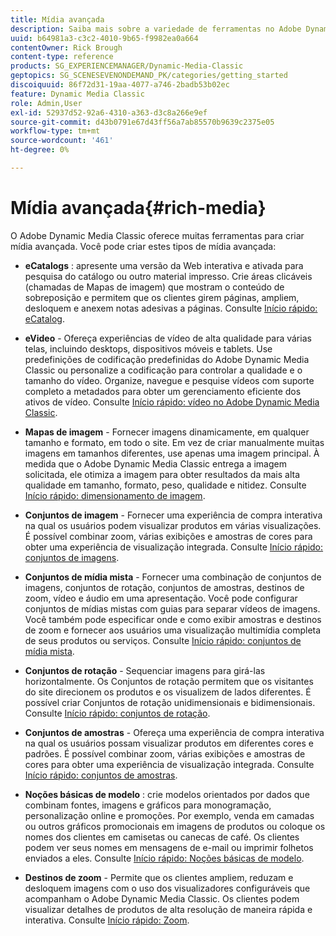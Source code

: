 ```yaml
---
title: Mídia avançada
description: Saiba mais sobre a variedade de ferramentas no Adobe Dynamic Media Classic que podem ajudá-lo a criar mídia avançada.
uuid: b64981a3-c3c2-4010-9b65-f9982ea0a664
contentOwner: Rick Brough
content-type: reference
products: SG_EXPERIENCEMANAGER/Dynamic-Media-Classic
geptopics: SG_SCENESEVENONDEMAND_PK/categories/getting_started
discoiquuid: 86f72d31-19aa-4077-a746-2badb53b02ec
feature: Dynamic Media Classic
role: Admin,User
exl-id: 52937d52-92a6-4310-a363-d3c8a266e9ef
source-git-commit: d43b0791e67d43ff56a7ab85570b9639c2375e05
workflow-type: tm+mt
source-wordcount: '461'
ht-degree: 0%

---
```


# Mídia avançada{#rich-media}

O Adobe Dynamic Media Classic oferece muitas ferramentas para criar mídia avançada. Você pode criar estes tipos de mídia avançada:

* **eCatalogs** : apresente uma versão da Web interativa e ativada para pesquisa do catálogo ou outro material impresso. Crie áreas clicáveis (chamadas de Mapas de imagem) que mostram o conteúdo de sobreposição e permitem que os clientes girem páginas, ampliem, desloquem e anexem notas adesivas a páginas.
Consulte [Início rápido: eCatalog](/help/quick-start-ecatalog.md).

* **eVideo** - Ofereça experiências de vídeo de alta qualidade para várias telas, incluindo desktops, dispositivos móveis e tablets. Use predefinições de codificação predefinidas do Adobe Dynamic Media Classic ou personalize a codificação para controlar a qualidade e o tamanho do vídeo. Organize, navegue e pesquise vídeos com suporte completo a metadados para obter um gerenciamento eficiente dos ativos de vídeo.
Consulte [Início rápido: vídeo no Adobe Dynamic Media Classic](/help/quick-start-video.md).

* **Mapas de imagem** - Fornecer imagens dinamicamente, em qualquer tamanho e formato, em todo o site. Em vez de criar manualmente muitas imagens em tamanhos diferentes, use apenas uma imagem principal. À medida que o Adobe Dynamic Media Classic entrega a imagem solicitada, ele otimiza a imagem para obter resultados da mais alta qualidade em tamanho, formato, peso, qualidade e nitidez.
Consulte [Início rápido: dimensionamento de imagem](/help/quick-start-image-sizing.md).

* **Conjuntos de imagem** - Fornecer uma experiência de compra interativa na qual os usuários podem visualizar produtos em várias visualizações. É possível combinar zoom, várias exibições e amostras de cores para obter uma experiência de visualização integrada.
Consulte [Início rápido: conjuntos de imagens](/help/quick-start-image-sets.md).

* **Conjuntos de mídia mista** - Fornecer uma combinação de conjuntos de imagens, conjuntos de rotação, conjuntos de amostras, destinos de zoom, vídeo e áudio em uma apresentação. Você pode configurar conjuntos de mídias mistas com guias para separar vídeos de imagens. Você também pode especificar onde e como exibir amostras e destinos de zoom e fornecer aos usuários uma visualização multimídia completa de seus produtos ou serviços.
Consulte [Início rápido: conjuntos de mídia mista](/help/quick-start-mixed-media-sets.md).

* **Conjuntos de rotação** - Sequenciar imagens para girá-las horizontalmente. Os Conjuntos de rotação permitem que os visitantes do site direcionem os produtos e os visualizem de lados diferentes. É possível criar Conjuntos de rotação unidimensionais e bidimensionais.
Consulte [Início rápido: conjuntos de rotação](/help/quick-start-spin-sets.md).

* **Conjuntos de amostras** - Ofereça uma experiência de compra interativa na qual os usuários possam visualizar produtos em diferentes cores e padrões. É possível combinar zoom, várias exibições e amostras de cores para obter uma experiência de visualização integrada.
Consulte [Início rápido: conjuntos de amostras](/help/quick-start-swatch-sets.md).

* **Noções básicas de modelo** : crie modelos orientados por dados que combinam fontes, imagens e gráficos para monogramação, personalização online e promoções. Por exemplo, venda em camadas ou outros gráficos promocionais em imagens de produtos ou coloque os nomes dos clientes em camisetas ou canecas de café. Os clientes podem ver seus nomes em mensagens de e-mail ou imprimir folhetos enviados a eles.
Consulte [Início rápido: Noções básicas de modelo](/help/quick-start-template-basics.md).

* **Destinos de zoom** - Permite que os clientes ampliem, reduzam e desloquem imagens com o uso dos visualizadores configuráveis que acompanham o Adobe Dynamic Media Classic. Os clientes podem visualizar detalhes de produtos de alta resolução de maneira rápida e interativa.
Consulte [Início rápido: Zoom](/help/quick-start-zoom.md).
